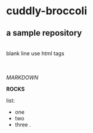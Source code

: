 # cuddly-broccoli
## a sample repository

<br />
blank line use html tags
<br />
<br />
<br />

_MARKDOWN_

**ROCKS**

list:
- one
- two
- three
.

